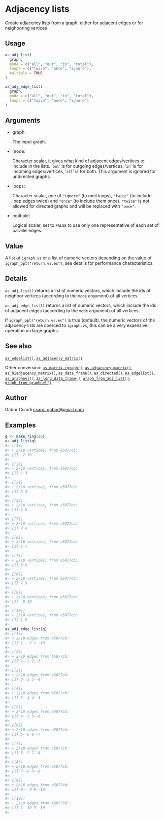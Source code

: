 # Adjacency lists

Create adjacency lists from a graph, either for adjacent edges or for
neighboring vertices

## Usage

``` r
as_adj_list(
  graph,
  mode = c("all", "out", "in", "total"),
  loops = c("twice", "once", "ignore"),
  multiple = TRUE
)

as_adj_edge_list(
  graph,
  mode = c("all", "out", "in", "total"),
  loops = c("twice", "once", "ignore")
)
```

## Arguments

- graph:

  The input graph.

- mode:

  Character scalar, it gives what kind of adjacent edges/vertices to
  include in the lists. ‘`out`’ is for outgoing edges/vertices, ‘`in`’
  is for incoming edges/vertices, ‘`all`’ is for both. This argument is
  ignored for undirected graphs.

- loops:

  Character scalar, one of `"ignore"` (to omit loops), `"twice"` (to
  include loop edges twice) and `"once"` (to include them once).
  `"twice"` is not allowed for directed graphs and will be replaced with
  `"once"`.

- multiple:

  Logical scalar, set to `FALSE` to use only one representative of each
  set of parallel edges.

## Value

A list of `igraph.vs` or a list of numeric vectors depending on the
value of `igraph_opt("return.vs.es")`, see details for performance
characteristics.

## Details

`as_adj_list()` returns a list of numeric vectors, which include the ids
of neighbor vertices (according to the `mode` argument) of all vertices.

`as_adj_edge_list()` returns a list of numeric vectors, which include
the ids of adjacent edges (according to the `mode` argument) of all
vertices.

If `igraph_opt("return.vs.es")` is true (default), the numeric vectors
of the adjacency lists are coerced to `igraph.vs`, this can be a very
expensive operation on large graphs.

## See also

[`as_edgelist()`](https://r.igraph.org/reference/as_edgelist.md),
[`as_adjacency_matrix()`](https://r.igraph.org/reference/as_adjacency_matrix.md)

Other conversion:
[`as.matrix.igraph()`](https://r.igraph.org/reference/as.matrix.igraph.md),
[`as_adjacency_matrix()`](https://r.igraph.org/reference/as_adjacency_matrix.md),
[`as_biadjacency_matrix()`](https://r.igraph.org/reference/as_biadjacency_matrix.md),
[`as_data_frame()`](https://r.igraph.org/reference/graph_from_data_frame.md),
[`as_directed()`](https://r.igraph.org/reference/as_directed.md),
[`as_edgelist()`](https://r.igraph.org/reference/as_edgelist.md),
[`as_graphnel()`](https://r.igraph.org/reference/as_graphnel.md),
[`as_long_data_frame()`](https://r.igraph.org/reference/as_long_data_frame.md),
[`graph_from_adj_list()`](https://r.igraph.org/reference/graph_from_adj_list.md),
[`graph_from_graphnel()`](https://r.igraph.org/reference/graph_from_graphnel.md)

## Author

Gabor Csardi <csardi.gabor@gmail.com>

## Examples

``` r
g <- make_ring(10)
as_adj_list(g)
#> [[1]]
#> + 2/10 vertices, from a5077cb:
#> [1]  2 10
#> 
#> [[2]]
#> + 2/10 vertices, from a5077cb:
#> [1] 1 3
#> 
#> [[3]]
#> + 2/10 vertices, from a5077cb:
#> [1] 2 4
#> 
#> [[4]]
#> + 2/10 vertices, from a5077cb:
#> [1] 3 5
#> 
#> [[5]]
#> + 2/10 vertices, from a5077cb:
#> [1] 4 6
#> 
#> [[6]]
#> + 2/10 vertices, from a5077cb:
#> [1] 5 7
#> 
#> [[7]]
#> + 2/10 vertices, from a5077cb:
#> [1] 6 8
#> 
#> [[8]]
#> + 2/10 vertices, from a5077cb:
#> [1] 7 9
#> 
#> [[9]]
#> + 2/10 vertices, from a5077cb:
#> [1]  8 10
#> 
#> [[10]]
#> + 2/10 vertices, from a5077cb:
#> [1] 1 9
#> 
as_adj_edge_list(g)
#> [[1]]
#> + 2/10 edges from a5077cb:
#> [1] 1-- 2 1--10
#> 
#> [[2]]
#> + 2/10 edges from a5077cb:
#> [1] 1--2 2--3
#> 
#> [[3]]
#> + 2/10 edges from a5077cb:
#> [1] 2--3 3--4
#> 
#> [[4]]
#> + 2/10 edges from a5077cb:
#> [1] 3--4 4--5
#> 
#> [[5]]
#> + 2/10 edges from a5077cb:
#> [1] 4--5 5--6
#> 
#> [[6]]
#> + 2/10 edges from a5077cb:
#> [1] 5--6 6--7
#> 
#> [[7]]
#> + 2/10 edges from a5077cb:
#> [1] 6--7 7--8
#> 
#> [[8]]
#> + 2/10 edges from a5077cb:
#> [1] 7--8 8--9
#> 
#> [[9]]
#> + 2/10 edges from a5077cb:
#> [1] 8-- 9 9--10
#> 
#> [[10]]
#> + 2/10 edges from a5077cb:
#> [1] 1--10 9--10
#> 
```
